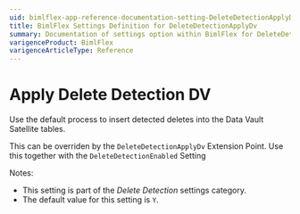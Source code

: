 ```yaml
---
uid: bimlflex-app-reference-documentation-setting-DeleteDetectionApplyDv
title: BimlFlex Settings Definition for DeleteDetectionApplyDv
summary: Documentation of settings option within BimlFlex for DeleteDetectionApplyDv
varigenceProduct: BimlFlex
varigenceArticleType: Reference
---
```


# Apply Delete Detection DV

Use the default process to insert detected deletes into the Data Vault Satellite tables.

This can be overriden by the `DeleteDetectionApplyDv` Extension Point. Use this together with the `DeleteDetectionEnabled` Setting

Notes:

* This setting is part of the *Delete Detection* settings category.
* The default value for this setting is `Y`.
